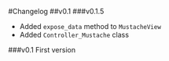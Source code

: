 #Changelog
##v0.1
###v0.1.5
- Added `expose_data` method to `MustacheView`
- Added `Controller_Mustache` class

###v0.1
First version